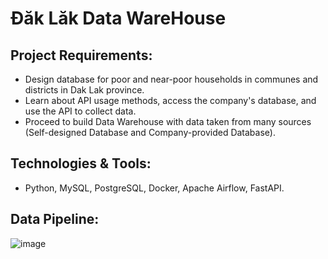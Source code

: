 # Đăk Lăk Data WareHouse
## Project Requirements:
- Design database for poor and near-poor households in communes and districts in Dak Lak province.
- Learn about API usage methods, access the company's database, and use the API to collect data.
- Proceed to build Data Warehouse with data taken from many sources (Self-designed Database and Company-provided Database).
## Technologies & Tools:
- Python, MySQL, PostgreSQL, Docker, Apache Airflow, FastAPI.
## Data Pipeline:
![image](https://github.com/user-attachments/assets/2f7c0378-3376-401d-b034-b3d6783cfdfe)

